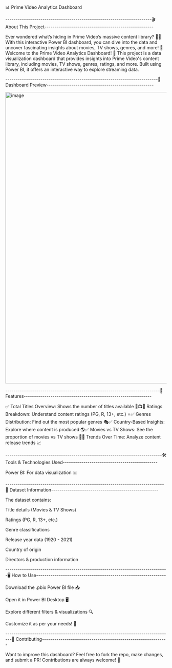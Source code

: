 📊 Prime Video Analytics Dashboard



-----------------------------------------------------------------------🎬 About This Project-----------------------------------------------------

Ever wondered what’s hiding in Prime Video’s massive content library? 🎥🍿 With this interactive Power BI dashboard, you can dive into the data and uncover fascinating insights about movies, TV shows, genres, and more! 🚀
Welcome to the Prime Video Analytics Dashboard! 🚀 This project is a data visualization dashboard that provides insights into Prime Video's content library, including movies, TV shows, genres, ratings, and more. Built using Power BI, it offers an interactive way to explore streaming data.




--------------------------------------------------------------------------📸 Dashboard Preview----------------------------------------------------

<img width="908" alt="image" src="https://github.com/user-attachments/assets/d1a04cd2-7975-4f87-9480-2ab1c6bed1b3" />




---------------------------------------------------------------------------📌 Features--------------------------------------------------------------

✅ Total Titles Overview: Shows the number of titles available 🎥📺✅ Ratings Breakdown: Understand content ratings (PG, R, 13+, etc.) ⭐✅ Genres Distribution: Find out the most popular genres 🎭✅ Country-Based Insights: Explore where content is produced 🌎✅ Movies vs TV Shows: See the proportion of movies vs TV shows 🍿✅ Trends Over Time: Analyze content release trends 📈



----------------------------------------------------------------------------🛠️ Tools & Technologies Used----------------------------------------------

Power BI: For data visualization 📊



-----------------------------------------------------------------------------📂 Dataset Information----------------------------------------------------

The dataset contains:

Title details (Movies & TV Shows)

Ratings (PG, R, 13+, etc.)

Genre classifications

Release year data (1920 - 2021)

Country of origin

Directors & production information



-------------------------------------------------------------------------------🖥️ How to Use---------------------------------------------------------------

Download the .pbix Power BI file 📥

Open it in Power BI Desktop 🖥️

Explore different filters & visualizations 🔍

Customize it as per your needs! 🎨


---------------------------------------------------------------------------------🤝 Contributing-------------------------------------------------------------

Want to improve this dashboard? Feel free to fork the repo, make changes, and submit a PR! Contributions are always welcome! 💙
